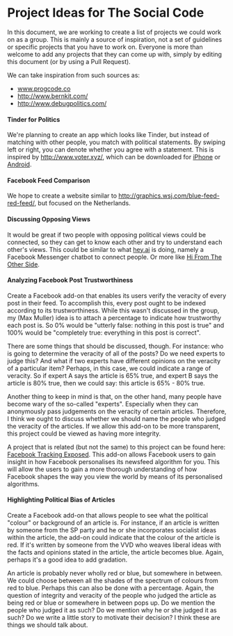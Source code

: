 Project Ideas for The Social Code
=============================

In this document, we are working to create a list of projects we could work on as a group. This is mainly a source of inspiration, not a set of guidelines or specific projects that you have to work on. Everyone is more than welcome to add any projects that they can come up with, simply by editing this document (or by using a Pull Request).

We can take inspiration from such sources as:

- www.progcode.co
- http://www.bernkit.com/
- http://www.debugpolitics.com/

#### Tinder for Politics
We're planning to create an app which looks like Tinder, but instead of matching with other people, you match with political statements. By swiping left or right, you can denote whether you agree with a statement. This is inspired by http://www.voter.xyz/, which can be downloaded for [iPhone](https://itunes.apple.com/us/app/voter-matchmaking-for-politics/id933655920?mt=8&ign-mpt=uo%3D4) or [Android](https://play.google.com/store/apps/details?id=app.voter.xyz).

#### Facebook Feed Comparison
We hope to create a website similar to http://graphics.wsj.com/blue-feed-red-feed/, but focused on the Netherlands.

#### Discussing Opposing Views
It would be great if two people with opposing political views could be connected, so they can get to know each other and try to understand each other's views. This could be similar to what [hey.ai](http://hey.ai/) is doing, namely a Facebook Messenger chatbot to connect people. Or more like [Hi From The Other Side](https://www.hifromtheotherside.com/).

#### Analyzing Facebook Post Trustworthiness
Create a Facebook add-on that enables its users verify the veracity of every post in their feed. To accomplish this, every post ought to be indexed according to its trustworthiness. While this wasn't discussed in the group, my (Max Muller) idea is to attach a percentage to indicate how trustworthy each post is. So 0% would be "utterly false: nothing in this post is true" and 100% would be "completely true: everything in this post is correct".

There are some things that should be discussed, though. For instance: who is going to determine the veracity of all of the posts? Do we need experts to judge this? And what if two experts have different opinions on the veracity of a particular item? Perhaps, in this case, we could indicate a range of veracity. So if expert A says the article is 65% true, and expert B says the article is 80% true, then we could say: this article is 65% - 80% true.

Another thing to keep in mind is that, on the other hand, many people have become wary of the so-called "experts". Especially when they can anonymously pass judgements on the veracity of certain articles. Therefore, I think we ought to discuss whether we should name the people who judged the veracity of the articles. If we allow this add-on to be more transparent, this project could be viewed as having more integrity. 

A project that is related (but not the same) to this project can be found here: [Facebook Tracking Exposed](https://facebook.tracking.exposed/). This add-on allows Facebook users to gain insight in how Facebook personalises its newsfeed algorithm for you. This will allow the users to gain a  more thorough understanding of how Facebook shapes the way you view the world by means of its personalised algorithms. 

#### Highlighting Political Bias of Articles
Create a Facebook add-on that allows people to see what the political "colour" or background of an article is. For instance, if an article is written by someone from the SP party and he or she incorporates socialist ideas within the article, the add-on could indicate that the colour of the article is red. If it's written by someone from the VVD who weaves liberal ideas with the facts and opinions stated in the article, the article becomes blue. Again, perhaps it's a good idea to add gradation.

An article is probably never wholly red or blue, but somewhere in between. We could choose between all the shades of the spectrum of colours from red to blue. Perhaps this can also be done with a percentage. Again, the question of integrity and veracity of the people who judged the article as being red or blue or somewhere in between pops up. Do we mention the people who judged it as such? Do we mention why he or she judged it as such? Do we write a little story to motivate their decision? I think these are things we should talk about. 
